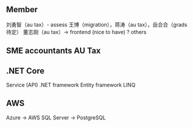 ## Member 
刘勇智（au tax）- assess
王博（migration），蒋涛（au tax），岳合合（grads 待定）
董志刚（au tax）-> frontend (nice to have)
? others

## SME accountants AU Tax


## .NET Core
Service (API)
.NET framework
Entity framework
LINQ

## AWS 
Azure -> AWS
SQL Server -> PostgreSQL